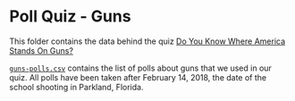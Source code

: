 # Poll Quiz - Guns

This folder contains the data behind the quiz [Do You Know Where America Stands On Guns?](https://projects.fivethirtyeight.com/guns-parkland-polling-quiz/)

[`guns-polls.csv`](guns-polls.csv) contains the list of polls about guns that we used in our quiz. All polls have been taken after February 14, 2018, the date of the school shooting in Parkland, Florida.
